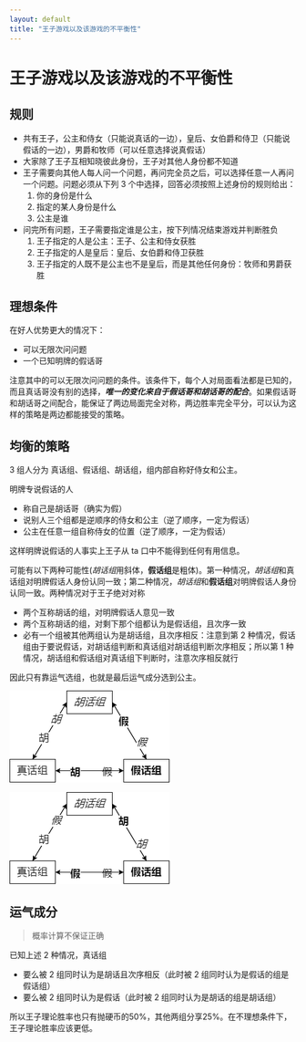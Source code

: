 ```yaml
---
layout: default
title: "王子游戏以及该游戏的不平衡性"
---
```


# 王子游戏以及该游戏的不平衡性

## 规则

- 共有王子，公主和侍女（只能说真话的一边），皇后、女伯爵和侍卫（只能说假话的一边），男爵和牧师（可以任意选择说真假话）
- 大家除了王子互相知晓彼此身份，王子对其他人身份都不知道
- 王子需要向其他人每人问一个问题，再问完全员之后，可以选择任意一人再问一个问题。问题必须从下列 3 个中选择，回答必须按照上述身份的规则给出：
  1. 你的身份是什么
  2. 指定的某人身份是什么
  3. 公主是谁
- 问完所有问题，王子需要指定谁是公主，按下列情况结束游戏并判断胜负
  1. 王子指定的人是公主：王子、公主和侍女获胜
  2. 王子指定的人是皇后：皇后、女伯爵和侍卫获胜
  3. 王子指定的人既不是公主也不是皇后，而是其他任何身份：牧师和男爵获胜

## 理想条件

在好人优势更大的情况下：

- 可以无限次问问题
- 一个已知明牌的假话哥

注意其中的可以无限次问问题的条件。该条件下，每个人对局面看法都是已知的，而且真话哥没有别的选择，**_唯一的变化来自于假话哥和胡话哥的配合_**。如果假话哥和胡话哥之间配合，能保证了两边局面完全对称，两边胜率完全平分，可以认为这样的策略是两边都能接受的策略。

## 均衡的策略

3 组人分为 真话组、假话组、胡话组，组内部自称好侍女和公主。

明牌专说假话的人

- 称自己是胡话哥（确实为假）
- 说别人三个组都是逆顺序的侍女和公主（逆了顺序，一定为假话）
- 公主在任意一组自称侍女的位置（逆了顺序，一定为假话）

这样明牌说假话的人事实上王子从 ta 口中不能得到任何有用信息。

可能有以下两种可能性(*胡话组*用斜体，**假话组**是粗体)。第一种情况，*胡话组*和真话组对明牌假话人身份认同一致；第二种情况，*胡话组*和**假话组**对明牌假话人身份认同一致。两种情况对于王子绝对对称

- 两个互称胡话的组，对明牌假话人意见一致
- 两个互称胡话的组，对剩下那个组都认为是假话组，且次序一致
- 必有一个组被其他两组认为是胡话组，且次序相反：注意到第 2 种情况，假话组由于要说假话，对胡话组判断和真话组对胡话组判断次序相反；所以第 1 种情况，胡话组和假话组对真话组下判断时，注意次序相反就行

因此只有靠运气选组，也就是最后运气成分选到公主。

![情形1](../assets/img/2022-01-20-1.png)

![情形2](../assets/img/2022-01-20-2.png)

## 运气成分

> 概率计算不保证正确

已知上述 2 种情况，真话组

- 要么被 2 组同时认为是胡话且次序相反（此时被 2 组同时认为是假话的组是假话组）
- 要么被 2 组同时认为是假话（此时被 2 组同时认为是胡话的组是胡话组）

所以王子理论胜率也只有抛硬币的$50\%$，其他两组分享$25\%$。在不理想条件下，王子理论胜率应该更低。
